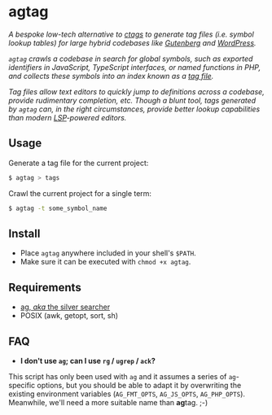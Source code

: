 # agtag

_A bespoke low-tech alternative to [ctags](https://linux.die.net/man/1/ctags) to generate tag files (i.e. symbol lookup tables) for large hybrid codebases like [Gutenberg](https://github.com/WordPress/gutenberg) and [WordPress](https://wordpress.org)._

_`agtag` crawls a codebase in search for global symbols, such as exported identifiers in JavaScript, TypeScript interfaces, or named functions in PHP, and collects these symbols into an index known as a [tag file](https://en.wikipedia.org/wiki/Ctags#Tags_file_formats)._

_Tag files allow text editors to quickly jump to definitions across a codebase, provide rudimentary completion, etc. Though a blunt tool, tags generated by `agtag` can, in the right circumstances, provide better lookup capabilities than modern [LSP](https://en.wikipedia.org/wiki/Language_Server_Protocol)-powered editors._

## Usage

Generate a tag file for the current project:

```sh
$ agtag > tags
```

Crawl the current project for a single term:

```sh
$ agtag -t some_symbol_name
```

## Install

* Place `agtag` anywhere included in your shell's `$PATH`.
* Make sure it can be executed with `chmod +x agtag`.

## Requirements

* [ag, _aka_ the silver searcher](https://github.com/ggreer/the_silver_searcher)
* POSIX (awk, getopt, sort, sh)

## FAQ

* **I don't use `ag`; can I use `rg` / `ugrep` / `ack`?**

This script has only been used with `ag` and it assumes a series of `ag`-specific options, but you should be able to adapt it by overwriting the existing environment variables (`AG_FMT_OPTS`, `AG_JS_OPTS`, `AG_PHP_OPTS`). Meanwhile, we'll need a more suitable name than **ag**tag. ;-)

